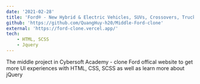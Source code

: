 ```yaml
---
date: '2021-02-28' 
title: 'Ford® - New Hybrid & Electric Vehicles, SUVs, Crossovers, Trucks, Vans & Cars'
github: 'https://github.com/QuangHuy-h20/Middle-Ford-clone'
external: 'https://ford-clone.vercel.app/'
tech:
    - HTML, SCSS
    - Jquery
---
```


The middle project in Cybersoft Academy - clone Ford offical website to get more UI experiences with HTML, CSS, SCSS as well as learn more about jQuery